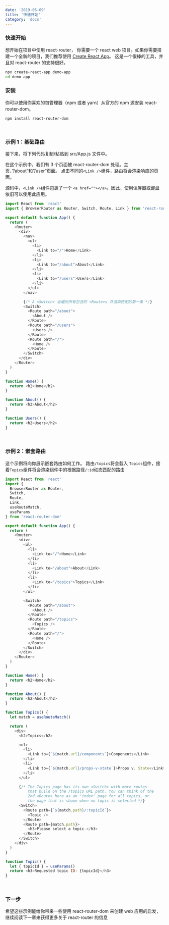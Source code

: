 ```yaml
---
date: '2019-05-09'
title: '快速开始'
category: 'docs'
---
```


### 快速开始

想开始在项目中使用 react-router， 你需要一个 react web 项目。如果你需要搭建一个全新的项目，我们推荐使用 [Create React App](https://github.com/facebook/create-react-app)。 这是一个很棒的工具，并且对 react-router 的支持很好。

```bash
npx create-react-app demo-app
cd demo-app
```

### 安装

你可以使用你喜欢的包管理器（npm 或者 yarn）从官方的 npm 源安装 react-router-dom。

```
npm install react-router-dom
```

<br/>

### 示例 1：基础路由

接下来，将下列代码复制/粘贴到 src/App.js 文件中。

在这个示例中，我们有 3 个页面被 react-router-dom 处理。主页、”/about“和”/user“页面。 点击不同的`<Link />`组件，路由将会渲染响应的页面。

源码中，`<Link />`组件包裹了一个 `<a href=""></a>`。因此，使用读屏器或键盘依旧可以使用此应用。

```js
import React from 'react'
import { BrowserRouter as Router, Switch, Route, Link } from 'react-router-dom'

export default function App() {
  return (
    <Router>
      <div>
        <nav>
          <ul>
            <li>
              <Link to="/">Home</Link>
            </li>
            <li>
              <Link to="/about">About</Link>
            </li>
            <li>
              <Link to="/users">Users</Link>
            </li>
          </ul>
        </nav>

        {/* A <Switch> 会遍历所有包含的 <Route>s 并渲染匹配的第一条 */}
        <Switch>
          <Route path="/about">
            <About />
          </Route>
          <Route path="/users">
            <Users />
          </Route>
          <Route path="/">
            <Home />
          </Route>
        </Switch>
      </div>
    </Router>
  )
}

function Home() {
  return <h2>Home</h2>
}

function About() {
  return <h2>About</h2>
}

function Users() {
  return <h2>Users</h2>
}
```

<br/>

### 示例 2：嵌套路由

这个示例将向你展示嵌套路由如何工作。 路由`/topics`将会载入 `Topics`组件，接着`Topics`组件将会渲染组件中的根据路径`/:id`动态匹配的路由

```js
import React from 'react'
import {
  BrowserRouter as Router,
  Switch,
  Route,
  Link,
  useRouteMatch,
  useParams
} from 'react-router-dom'

export default function App() {
  return (
    <Router>
      <div>
        <ul>
          <li>
            <Link to="/">Home</Link>
          </li>
          <li>
            <Link to="/about">About</Link>
          </li>
          <li>
            <Link to="/topics">Topics</Link>
          </li>
        </ul>

        <Switch>
          <Route path="/about">
            <About />
          </Route>
          <Route path="/topics">
            <Topics />
          </Route>
          <Route path="/">
            <Home />
          </Route>
        </Switch>
      </div>
    </Router>
  )
}

function Home() {
  return <h2>Home</h2>
}

function About() {
  return <h2>About</h2>
}

function Topics() {
  let match = useRouteMatch()

  return (
    <div>
      <h2>Topics</h2>

      <ul>
        <li>
          <Link to={`${match.url}/components`}>Components</Link>
        </li>
        <li>
          <Link to={`${match.url}/props-v-state`}>Props v. State</Link>
        </li>
      </ul>

      {/* The Topics page has its own <Switch> with more routes
          that build on the /topics URL path. You can think of the
          2nd <Route> here as an "index" page for all topics, or
          the page that is shown when no topic is selected */}
      <Switch>
        <Route path={`${match.path}/:topicId`}>
          <Topic />
        </Route>
        <Route path={match.path}>
          <h3>Please select a topic.</h3>
        </Route>
      </Switch>
    </div>
  )
}

function Topic() {
  let { topicId } = useParams()
  return <h3>Requested topic ID: {topicId}</h3>
}
```

<br/>

### 下一步

希望这些示例能给你带来一些使用 react-router-dom 来创建 web 应用的启发，继续阅读下一章来获得更多关于 react-router 的信息
